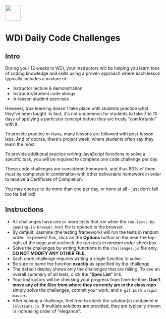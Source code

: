 <img src="https://i.imgur.com/2y0Lyzy.png" height="50">

# WDI Daily Code Challenges

## Intro

During your 12 weeks in WDI, your instructors will be helping you learn tons of coding knowledge and skills using a proven approach where each lesson typically includes a mixture of:

- Instructor lecture & demonstration
- Instructor/student code alongs
- In-lesson student exercises

However, true learning doesn't take place until students practice what they've been taught. In fact, it's not uncommon for students to take 7 to 10 days of applying a particular concept before they are truely "comfortable" with it.

To provide practice in class, many lessons are followed with post-lesson labs. And of course, there's project week, where students often say they learn the most.

To provide additional practice writing JavaScript functions to solve a specific task, you will be required to complete one code challenge per day.

These code challenges are considered homework, and thus 80% of them must be completed in combination with other deliverable homework in order to receive a Certificate of Completion.

You may choose to do more than one per day, or none at all - just don't fall too far behind!

## Instructions

- All challenges have one or more tests that run when the `run-tests-by-opening-in-browser.html` file is opened in the browser. 
- By default, Jasmine (the testing framework) will run the tests in random order. To prevent this, click on the **Options** button on the near the top-right of the page and uncheck the _run tests in random order_ checkbox.
- Solve the challenges by writing functions in the `challenges.js` file only.  **DO NOT MODIFY ANY OTHER FILE.**
- Each code challenge requires writing a single function to solve.
- Be sure to name the function **exactly** as specified by the challenge.
- The default display shows only the challenges that are failing. To see an overall summary of all tests, click the "**Spec List**" link.
- Your instructors will be checking your progress from time-to-time. **Don't move any of the files from where they currently are in the class repo** - simply solve the challenges, commit your work, and `$ git push origin master`.
- After solving a challenge, feel free to check the solution(s) contained in `solutions.js`. If multiple solutions are provided, they are typically shown in increasing order of "elegance".
